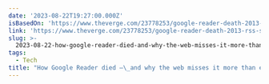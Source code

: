 ```yaml
---
date: '2023-08-22T19:27:00.000Z'
isBasedOn: 'https://www.theverge.com/23778253/google-reader-death-2013-rss-social'
link: 'https://www.theverge.com/23778253/google-reader-death-2013-rss-social'
slug: >-
  2023-08-22-how-google-reader-died-and-why-the-web-misses-it-more-than-ever-the-ver
tags:
  - Tech
title: "How Google Reader died —\_and why the web misses it more than ever - The Ver"
---
```


